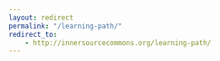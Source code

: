 ```yaml
---
layout: redirect
permalink: "/learning-path/"
redirect_to:
    - http://innersourcecommons.org/learning-path/
---
```

